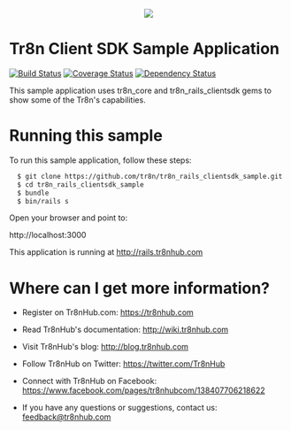 <p align="center">
  <img src="https://raw.github.com/tr8n/tr8n/master/doc/screenshots/tr8nlogo.png">
</p>

Tr8n Client SDK Sample Application
==================================
[![Build Status](https://travis-ci.org/tr8n/tr8n_rails_clientsdk_sample.png?branch=master)](https://travis-ci.org/tr8n/tr8n_rails_clientsdk_sample)
[![Coverage Status](https://coveralls.io/repos/tr8n/tr8n_rails_clientsdk_sample/badge.png)](https://coveralls.io/r/tr8n/tr8n_rails_clientsdk_sample)
[![Dependency Status](https://www.versioneye.com/user/projects/52e4c5edec13750d0c000015/badge.png)](https://www.versioneye.com/user/projects/52e4c5edec13750d0c000015)

This sample application uses tr8n_core and tr8n_rails_clientsdk gems to show some of the Tr8n's capabilities.


Running this sample
==================================

To run this sample application, follow these steps:

```sh
  $ git clone https://github.com/tr8n/tr8n_rails_clientsdk_sample.git
  $ cd tr8n_rails_clientsdk_sample
  $ bundle
  $ bin/rails s
```

Open your browser and point to:

  http://localhost:3000


This application is running at http://rails.tr8nhub.com


Where can I get more information?
==================

* Register on Tr8nHub.com: https://tr8nhub.com

* Read Tr8nHub's documentation: http://wiki.tr8nhub.com

* Visit Tr8nHub's blog: http://blog.tr8nhub.com

* Follow Tr8nHub on Twitter: https://twitter.com/Tr8nHub

* Connect with Tr8nHub on Facebook: https://www.facebook.com/pages/tr8nhubcom/138407706218622

* If you have any questions or suggestions, contact us: feedback@tr8nhub.com

